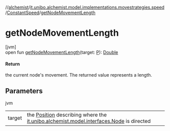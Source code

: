 //[alchemist](../../../index.md)/[it.unibo.alchemist.model.implementations.movestrategies.speed](../index.md)/[ConstantSpeed](index.md)/[getNodeMovementLength](get-node-movement-length.md)

# getNodeMovementLength

[jvm]\
open fun [getNodeMovementLength](get-node-movement-length.md)(target: [P](../../it.unibo.alchemist.model.implementations.layers/-uniform-layer/index.md)): [Double](https://kotlinlang.org/api/latest/jvm/stdlib/kotlin/-double/index.html)

#### Return

the current node's movement. The returned value represents a length.

## Parameters

jvm

| | |
|---|---|
| target | the [Position](../../it.unibo.alchemist.model.interfaces/-position/index.md) describing where the [it.unibo.alchemist.model.interfaces.Node](../../it.unibo.alchemist.model.interfaces/-node/index.md) is directed |
